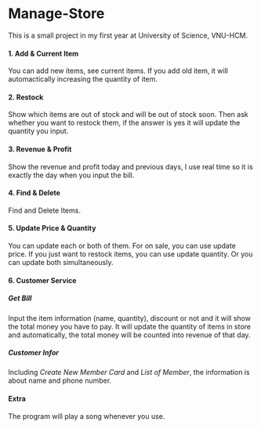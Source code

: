 # Manage-Store
This is a small project in my first year at University of Science, VNU-HCM.

#### 1. Add & Current Item
  You can add new items, see current items. If you add old item, it will automactically increasing the quantity of item.

#### 2. Restock
  Show which items are out of stock and will be out of stock soon. Then ask whether you want to restock them, if the answer is yes it will update the quantity you input.

#### 3. Revenue & Profit
  Show the revenue and profit today and previous days, I use real time so it is exactly the day when you input the bill.

#### 4. Find & Delete
  Find and Delete Items.

#### 5. Update Price & Quantity
  You can update each or both of them. For on sale, you can use update price. If you just want to restock items, you can use update quantity. Or you can update both simultaneously.

#### 6. Customer Service
##### Get Bill
Input the item information (name, quantity), discount or not and it will show the total money you have to pay. It will update the quantity of items in store and automatically, the total money will be counted into revenue of that day.

##### Customer Infor
Including _Create New Member Card_ and _List of Member_, the information is about name and phone number.


#### Extra
The program will play a song whenever you use.





 
